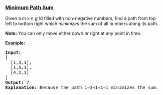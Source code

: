 ### [Minimum Path Sum](https://leetcode.com/problems/minimum-path-sum)

<p>Given a <em>m</em> x <em>n</em> grid filled with non-negative numbers, find a path from top left to bottom right which <em>minimizes</em> the sum of all numbers along its path.</p>

<p><strong>Note:</strong> You can only move either down or right at any point in time.</p>

<p><strong>Example:</strong></p>

<pre>
<strong>Input:</strong>
[
&nbsp; [1,3,1],
  [1,5,1],
  [4,2,1]
]
<strong>Output:</strong> 7
<strong>Explanation:</strong> Because the path 1&rarr;3&rarr;1&rarr;1&rarr;1 minimizes the sum.
</pre>
